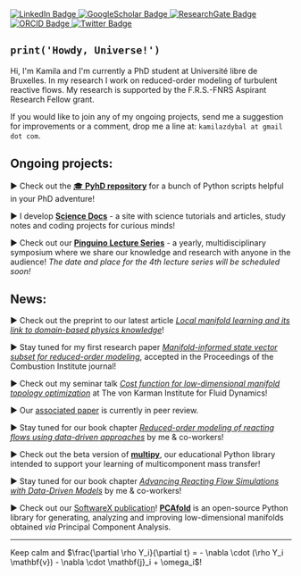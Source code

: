 <a href="https://www.linkedin.com/in/kamila-zdybal/">
  <img src="https://img.shields.io/badge/LinkedIn-blue?style=for-the-badge&logo=linkedin&logoColor=white" alt="LinkedIn Badge"/>
</a>  
<a href="https://scholar.google.com/citations?user=EI_up1gAAAAJ&hl=en&oi=ao">
  <img src="https://img.shields.io/badge/GoogleScholar-critical?style=for-the-badge&logo=googlescholar&logoColor=white" alt="GoogleScholar Badge"/>
</a>
<a href="https://www.researchgate.net/profile/Kamila-Zdybal">
  <img src="https://img.shields.io/badge/ResearchGate-lightseagreen?style=for-the-badge&logo=researchgate&logoColor=white" alt="ResearchGate Badge"/>
</a>
<a href="https://orcid.org/0000-0002-3952-3824">
  <img src="https://img.shields.io/badge/orcid-green?style=for-the-badge&logo=orcid&logoColor=white" alt="ORCID Badge"/>
</a>
<a href="https://twitter.com/kamilazdybal">
  <img src="https://img.shields.io/badge/Twitter-dodgerblue?style=for-the-badge&logo=twitter&logoColor=white" alt="Twitter Badge"/>
</a>

## `print('Howdy, Universe!')`

Hi, I'm Kamila and I'm currently a PhD student at Université libre de Bruxelles. In my research I work on reduced-order modeling of turbulent reactive flows. My research is supported by the F.R.S.-FNRS Aspirant Research Fellow grant.

If you would like to join any of my ongoing projects, send me a suggestion for improvements or a comment, drop me a line at: `kamilazdybal at gmail dot com`.

## Ongoing projects:

► Check out the [🎓 **PyhD repository**](https://github.com/kamilazdybal/PyhD) for a bunch of Python scripts helpful in your PhD adventure!

► I develop [**Science Docs**](https://kamilazdybal.github.io) - a site with science tutorials and articles, study notes and coding projects for curious minds!

► Check out our [**Pinguino Lecture Series**](http://boccelliengineering.altervista.org/PLS_website/index.html) - a yearly, multidisciplinary symposium where we share our knowledge and research with anyone in the audience! *The date and place for the 4th lecture series will be scheduled soon!*

## News:

► Check out the preprint to our latest article [*Local manifold learning and its link to domain-based physics knowledge*](https://arxiv.org/abs/2207.00275)!

► Stay tuned for my first research paper [*Manifold-informed state vector subset for reduced-order modeling*](https://github.com/kamilazdybal/manifold-informed-state-vector-subset), accepted in the Proceedings of the Combustion Institute journal!

► Check out my seminar talk [*Cost function for low-dimensional manifold topology optimization*](https://www.vki.ac.be/index.php/vki-seminars) at The von Karman Institute for Fluid Dynamics!

  ► Our [associated paper](https://github.com/kamilazdybal/cost-function-manifold-assessment) is currently in peer review.

► Stay tuned for our book chapter [*Reduced-order modeling of reacting flows using data-driven approaches*](https://github.com/kamilazdybal/ROM-of-reacting-flows-Springer) by me & co-workers!

► Check out the beta version of [**multipy**](https://multipy-lib.readthedocs.io/), our educational Python library intended to support your learning of multicomponent mass transfer!

► Stay tuned for our book chapter [*Advancing Reacting Flow Simulations with Data-Driven Models*](https://www.datadrivenfluidmechanics.com/download/book/DataDrivenFluidMechanicsBook_TableofContent.pdf) by me & co-workers!

► Check out our [SoftwareX publication](https://authors.elsevier.com/sd/article/S2352711020303435)! [**PCAfold**](https://pcafold.readthedocs.io/) is an open-source Python library for generating, analyzing and improving low-dimensional manifolds obtained *via* Principal Component Analysis.

------

Keep calm and $\frac{\partial \rho Y_i}{\partial t} = - \nabla \cdot (\rho Y_i \mathbf{v}) - \nabla \cdot \mathbf{j}_i + \omega_i$!
